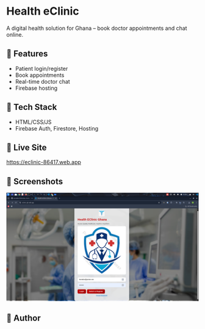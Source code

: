 # Health eClinic 
A digital health solution for Ghana – book doctor appointments and chat online.

## 🚀 Features
- Patient login/register
- Book appointments
- Real-time doctor chat
- Firebase hosting

## 📁 Tech Stack
- HTML/CSS/JS
- Firebase Auth, Firestore, Hosting

## 🔗 Live Site
https://eclinic-86417.web.app

## 📸 Screenshots
![Image](image.png)

## 🧠 Author


